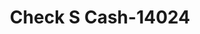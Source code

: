---
f_zip-code: 55378
f_state-code: MN
title: Check S Cash-14024
f_phone: 952-808-8740
f_city-only: Savage
f_address: 4355 Highway 13 W Savage
f_location-unique-id: '14024'
slug: check-s-cash-14024
updated-on: '2024-05-30T13:46:58.046Z'
created-on: '2024-05-30T13:36:59.803Z'
published-on: '2024-05-30T13:54:32.469Z'
f_city-state: cms/city/savage-mn.md
f_company: cms/company/check-s-cash.md
f_state: cms/state/minnesota.md
layout: '[payday-loan].html'
tags: payday-loan
---